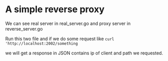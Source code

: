 # A simple reverse proxy

We can see real server in real_server.go and proxy server in reverse_server.go

Run this two file and if we do some request like `curl 'http://localhost:2002/something`

we will get a response in JSON contains ip of client and path we requested.
